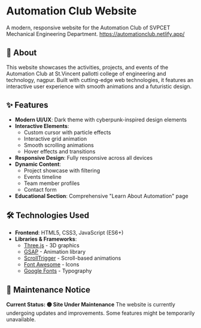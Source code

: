 # Automation Club Website

A modern, responsive website for the Automation Club of SVPCET Mechanical Engineering Department.
https://automationclub.netlify.app/

## 🌟 About

This website showcases the activities, projects, and events of the Automation Club at St.Vincent pallotti college of engineering and technology, nagpur. Built with cutting-edge web technologies, it features an interactive user experience with smooth animations and a futuristic design.

## ✨ Features

- **Modern UI/UX**: Dark theme with cyberpunk-inspired design elements
- **Interactive Elements**: 
  - Custom cursor with particle effects
  - Interactive grid animation
  - Smooth scrolling animations
  - Hover effects and transitions
- **Responsive Design**: Fully responsive across all devices
- **Dynamic Content**:
  - Project showcase with filtering
  - Events timeline
  - Team member profiles
  - Contact form
- **Educational Section**: Comprehensive "Learn About Automation" page

## 🛠 Technologies Used

- **Frontend**: HTML5, CSS3, JavaScript (ES6+)
- **Libraries & Frameworks**:
  - [Three.js](https://threejs.org/) - 3D graphics
  - [GSAP](https://greensock.com/gsap/) - Animation library
  - [ScrollTrigger](https://greensock.com/scrolltrigger/) - Scroll-based animations
  - [Font Awesome](https://fontawesome.com/) - Icons
  - [Google Fonts](https://fonts.google.com/) - Typography

## 🚨 Maintenance Notice
**Current Status: 🟡 Site Under Maintenance**
The website is currently undergoing updates and improvements. Some features might be temporarily unavailable.
